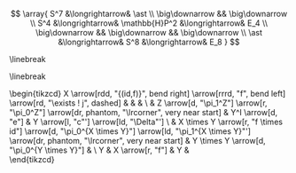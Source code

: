 
$$
  \array{
    S^7 
      &\longrightarrow& 
    \ast
    \\
    \big\downarrow
    &&
    \big\downarrow
    \\
    S^4 
    &\longrightarrow& 
    \mathbb{H}P^2
    &\longrightarrow& 
    E_4
    \\
    \big\downarrow
    &&
    \big\downarrow
    &&
    \big\downarrow
    \\
    \ast 
    &\longrightarrow& 
    S^8
    &\longrightarrow& 
    E_8
  }
$$

\linebreak 

\linebreak

\begin{tikzcd}
X \arrow[rdd, "{(id,f)}", bend right] \arrow[rrrd, "f", bend left] \arrow[rd, "\exists ! j", dashed] &                                                                                                                                                          &                                            &                                         \\
                                                                                                     & Z \arrow[d, "\pi_1^Z"] \arrow[r, "\pi_0^Z"] \arrow[dr, phantom, "\lrcorner", very near start]                                                            & Y^I \arrow[d, "e"]                         & Y \arrow[l, "c"'] \arrow[ld, "\Delta"'] \\
                                                                                                     & X \times Y \arrow[r, "f \times id"] \arrow[d, "\pi_0^{X \times Y}"] \arrow[ld, "\pi_1^{X \times Y}"']  \arrow[dr, phantom, "\lrcorner", very near start] & Y \times Y \arrow[d, "\pi_0^{Y \times Y}"] &                                         \\
Y                                                                                                    & X \arrow[r, "f"]                                                                                                                                         & Y                                          &                                        
\end{tikzcd}